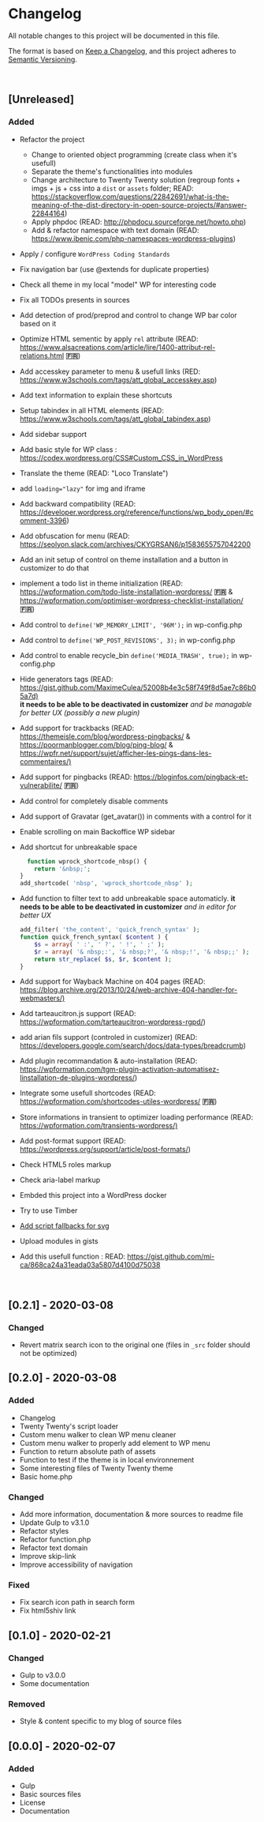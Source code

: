 <!-- markdownlint-disable MD012 MD022 MD024 -->
# Changelog

All notable changes to this project will be documented in this file.

The format is based on [Keep a Changelog](https://keepachangelog.com/en/1.0.0/),
and this project adheres to [Semantic Versioning](https://semver.org/spec/v2.0.0.html).


&nbsp; <!-- break line -->


## [Unreleased]

### Added

- Refactor the project
  - Change to oriented object programming (create class when it's usefull)
  - Separate the theme's functionalities into modules
  - Change architecture to Twenty Twenty solution (regroup fonts + imgs + js + css into a `dist` or `assets` folder; READ: <https://stackoverflow.com/questions/22842691/what-is-the-meaning-of-the-dist-directory-in-open-source-projects/#answer-22844164>)
  - Apply phpdoc (READ: <http://phpdocu.sourceforge.net/howto.php>)
  - Add & refactor namespace with text domain (READ: <https://www.ibenic.com/php-namespaces-wordpress-plugins>) 
- Apply / configure `WordPress Coding Standards`
- Fix navigation bar (use @extends for duplicate properties)
- Check all theme in my local "model" WP for interesting code
- Fix all TODOs presents in sources
- Add detection of prod/preprod and control to change WP bar color based on it
- Optimize HTML sementic by apply `rel` attribute (READ: <https://www.alsacreations.com/article/lire/1400-attribut-rel-relations.html> **:fr:**)
- Add accesskey parameter to menu & usefull links (RED: <https://www.w3schools.com/tags/att_global_accesskey.asp>)
- Add text information to explain these shortcuts
- Setup tabindex in all HTML elements (READ: <https://www.w3schools.com/tags/att_global_tabindex.asp>)
- Add sidebar support
- Add basic style for WP class : <https://codex.wordpress.org/CSS#Custom_CSS_in_WordPress>
- Translate the theme (READ: "Loco Translate")
- add `loading="lazy"` for img and iframe
- Add backward compatibility (READ: <https://developer.wordpress.org/reference/functions/wp_body_open/#comment-3396>)
- Add obfuscation for menu (READ: <https://seolyon.slack.com/archives/CKYGRSAN6/p1583655757042200>
- Add an init setup of control on theme installation and a button in customizer to do that
- implement a todo list in theme initialization (READ: <https://wpformation.com/todo-liste-installation-wordpress/> **:fr:** & <https://wpformation.com/optimiser-wordpress-checklist-installation/> **:fr:**)
- Add control to `define('WP_MEMORY_LIMIT', '96M');` in wp-config.php
- Add control to `define('WP_POST_REVISIONS', 3);` in wp-config.php
- Add control to enable recycle_bin `define('MEDIA_TRASH', true);` in wp-config.php
- Hide generators tags (READ: <https://gist.github.com/MaximeCulea/52008b4e3c58f749f8d5ae7c86b05a7d)>\
**it needs to be able to be deactivated in customizer** _and be managable for better UX (possibly a new plugin)_
- Add support for trackbacks (READ: <https://themeisle.com/blog/wordpress-pingbacks/> & <https://poormanblogger.com/blog/ping-blog/> & <https://wpfr.net/support/sujet/afficher-les-pings-dans-les-commentaires/)>
- Add support for pingbacks (READ: <https://bloginfos.com/pingback-et-vulnerabilite/> **:fr:**)
- Add control for completely disable comments
- Add support of Gravatar (get_avatar()) in comments with a control for it
- Enable scrolling on main Backoffice WP sidebar
- Add shortcut for unbreakable space

  ```php
    function wprock_shortcode_nbsp() {
      return '&nbsp;';
  }
  add_shortcode( 'nbsp', 'wprock_shortcode_nbsp' );
  ```

- Add function to filter text to add unbreakable space automaticly. **it needs to be able to be deactivated in customizer** _and in editor for better UX_
  
  ```php
  add_filter( 'the_content', 'quick_french_syntax' );
  function quick_french_syntax( $content ) {
      $s = array( ' :', ' ?', ' !', ' ;' );
      $r = array( '& nbsp;:', '& nbsp;?', '& nbsp;!', '& nbsp;;' );
      return str_replace( $s, $r, $content );
  }
  ```

- Add support for Wayback Machine on 404 pages (READ: <https://blog.archive.org/2013/10/24/web-archive-404-handler-for-webmasters/)>
- Add tarteaucitron.js support (READ: <https://wpformation.com/tarteaucitron-wordpress-rgpd/>)
- add arian fils support (controled in customizer) (READ: <https://developers.google.com/search/docs/data-types/breadcrumb>)
- Add plugin recommandation & auto-installation (READ: <https://wpformation.com/tgm-plugin-activation-automatisez-linstallation-de-plugins-wordpress/>)
- Integrate some usefull shortcodes (READ: <https://wpformation.com/shortcodes-utiles-wordpress/> **:fr:**)
- Store informations in transient to optimizer loading performance (READ: <https://wpformation.com/transients-wordpress/)>
- Add post-format support (READ: <https://wordpress.org/support/article/post-formats/>)
- Check HTML5 roles markup
- Check aria-label markup
- Embded this project into a WordPress docker
- Try to use Timber
- [Add script fallbacks for svg](https://css-tricks.com/a-complete-guide-to-svg-fallbacks/)
- Upload modules in gists
- Add this usefull function : READ: <https://gist.github.com/mi-ca/868ca24a31eada03a5807d4100d75038>

&nbsp; <!-- break line -->


## [0.2.1] - 2020-03-08

### Changed

- Revert matrix search icon to the original one (files in `_src` folder should not be optimized)


## [0.2.0] - 2020-03-08

### Added

- Changelog
- Twenty Twenty's script loader
- Custom menu walker to clean WP menu cleaner
- Custom menu walker to properly add element to WP menu
- Function to return absolute path of assets
- Function to test if the theme is in local environnement
- Some interesting files of Twenty Twenty theme
- Basic home.php

### Changed

- Add more information, documentation & more sources to readme file
- Update Gulp to v3.1.0
- Refactor styles
- Refactor function.php
- Refactor text domain
- Improve skip-link
- Improve accessibility of navigation

### Fixed

- Fix search icon path in search form
- Fix html5shiv link


## [0.1.0] - 2020-02-21

### Changed

- Gulp to v3.0.0
- Some documentation

### Removed

- Style & content specific to my blog of source files


## [0.0.0] - 2020-02-07
### Added

- Gulp
- Basic sources files
- License
- Documentation
